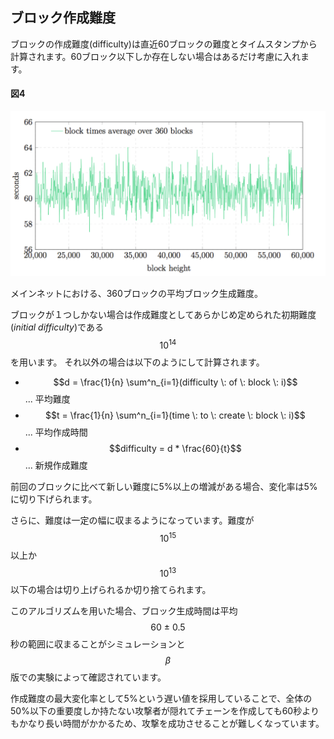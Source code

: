 ## ブロック作成難度

ブロックの作成難度(difficulty)は直近60ブロックの難度とタイムスタンプから計算されます。60ブロック以下しか存在しない場合はあるだけ考慮に入れます。

#### 図4

<img src="../images/Figure4.png">

メインネットにおける、360ブロックの平均ブロック生成難度。

ブロックが１つしかない場合は作成難度としてあらかじめ定められた初期難度(*initial difficulty*)である$$10^{14}$$を用います。
それ以外の場合は以下のようにして計算されます。

* $$d = \frac{1}{n} \sum^n_{i=1}(difficulty \: of \: block \: i)$$ ... 平均難度
* $$t = \frac{1}{n} \sum^n_{i=1}(time \: to  \: create \: block \: i)$$ ... 平均作成時間
* $$difficulty = d * \frac{60}{t}$$ ... 新規作成難度

前回のブロックに比べて新しい難度に5%以上の増減がある場合、変化率は5%に切り下げられます。

さらに、難度は一定の幅に収まるようになっています。難度が$$10^{15}$$以上か$$10^{13}$$以下の場合は切り上げられるか切り捨てられます。

このアルゴリズムを用いた場合、ブロック生成時間は平均$$60 \: \pm \: 0.5$$秒の範囲に収まることがシミュレーションと$$\beta$$版での実験によって確認されています。

作成難度の最大変化率として5%という遅い値を採用していることで、全体の50%以下の重要度しか持たない攻撃者が隠れてチェーンを作成しても60秒よりもかなり長い時間がかかるため、攻撃を成功させることが難しくなっています。

